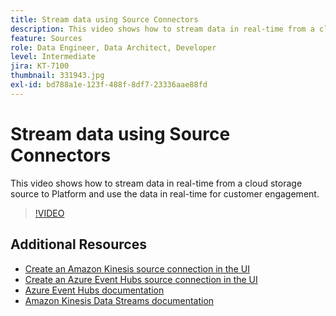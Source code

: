 ```yaml
---
title: Stream data using Source Connectors
description: This video shows how to stream data in real-time from a cloud storage source to Platform and use the data in real-time for customer engagement.  
feature: Sources
role: Data Engineer, Data Architect, Developer
level: Intermediate
jira: KT-7100
thumbnail: 331943.jpg
exl-id: bd788a1e-123f-488f-8df7-23336aae88fd
---
```

# Stream data using Source Connectors 

This video shows how to stream data in real-time from a cloud storage source to Platform and use the data in real-time for customer engagement.  


>[!VIDEO](https://video.tv.adobe.com/v/331943?quality=12&learn=on)

## Additional Resources

* [Create an Amazon Kinesis source connection in the UI](https://experienceleague.adobe.com/docs/experience-platform/sources/ui-tutorials/create/cloud-storage/kinesis.html)
* [Create an Azure Event Hubs source connection in the UI](https://experienceleague.adobe.com/docs/experience-platform/sources/ui-tutorials/create/cloud-storage/eventhub.html)
* [Azure Event Hubs documentation](https://docs.microsoft.com/en-us/azure/event-hubs/)
* [Amazon Kinesis Data Streams documentation](https://docs.aws.amazon.com/kinesis/index.html)
